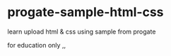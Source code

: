 # progate-sample-html-css

learn upload html & css using sample from progate

for education only
,,
